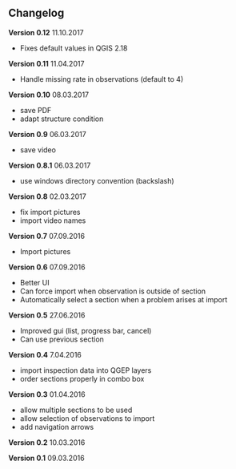## Changelog

**Version 0.12** 11.10.2017

* Fixes default values in QGIS 2.18

**Version 0.11** 11.04.2017

* Handle missing rate in observations (default to 4)

**Version 0.10** 08.03.2017

* save PDF
* adapt structure condition

**Version 0.9** 06.03.2017

* save video

**Version 0.8.1** 06.03.2017

* use windows directory convention (backslash)

**Version 0.8** 02.03.2017

* fix import pictures
* import video names

**Version 0.7** 07.09.2016

* Import pictures

**Version 0.6** 07.09.2016

* Better UI
* Can force import when observation is outside of section
* Automatically select a section when a problem arises at import

**Version 0.5** 27.06.2016

* Improved gui (list, progress bar, cancel)
* Can use previous section

**Version 0.4** 7.04.2016

* import inspection data into QGEP layers
* order sections properly in combo box

**Version 0.3** 01.04.2016

* allow multiple sections to be used
* allow selection of observations to import
* add navigation arrows


**Version 0.2** 10.03.2016



**Version 0.1** 09.03.2016


